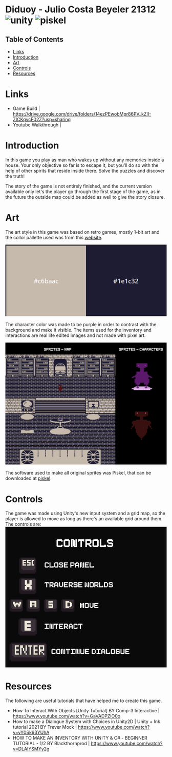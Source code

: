 # Diduoy - Julio Costa Beyeler 21312 ![unity](https://img.shields.io/badge/-Unity-lightgrey) ![piskel](https://img.shields.io/badge/-Piskel-red)
## Table of Contents
* [Links](#links)
* [Introduction](#introduction)
* [Art](#art)
* [Controls](#controls)
* [Resources](#resources)

# Links
- Game Build | https://drive.google.com/drive/folders/14ezPEwobMpr86PV_kZII-ZICKqvcF02Z?usp=sharing
- Youtube Walkthrough | 

# Introduction
In this game you play as man who wakes up without any memories inside a house. Your only objective so far is to escape it, but you'll do so with the help of other spirits that reside inside there. Solve the puzzles and discover the truth!

The story of the game is not entirely finished, and the current version available only let's the player go through the first stage of the game, as in the future the outside map could be added as well to give the story closure.

# Art
The art style in this game was based on retro games, mostly 1-bit art and the collor pallette used was from this [website](https://lospec.com/palette-list/noire-truth). 

![](/readmeimages/colorpalette.png)

The character color was made to be purple in order to contrast with the background and make it visible. The items used for the inventory and interactions are real life edited images and not made with pixel art. 

![](/readmeimages/mapandcharacter.png)

The software used to make all original sprites was Piskel, that can be downloaded at [piskel](https://www.piskelapp.com/download).

# Controls
The game was made using Unity's new input system and a grid map, so the player is allowed to move as long as there's an available grid around them. The controls are:
![](/readmeimages/controls.png)

# Resources
The following are useful tutorials that have helped me to create this game.
- How To Interact With Objects [Unity Tutorial] BY Comp-3 Interactive | https://www.youtube.com/watch?v=GaVADPZlO0o
- How to make a Dialogue System with Choices in Unity2D | Unity + Ink tutorial 2021 BY Trever Mock | https://www.youtube.com/watch?v=vY0Sk93YUhA
- HOW TO MAKE AN INVENTORY WITH UNITY & C# - BEGINNER TUTORIAL - 1/2 BY Blackthornprod | https://www.youtube.com/watch?v=DLAIYSMYy2g
